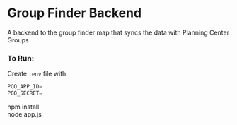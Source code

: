 # Group Finder Backend
A backend to the group finder map that syncs the data with Planning Center Groups

### To Run:  
Create `.env` file with:  
```javascript
PCO_APP_ID=
PCO_SECRET=  
```
npm install  
node app.js
